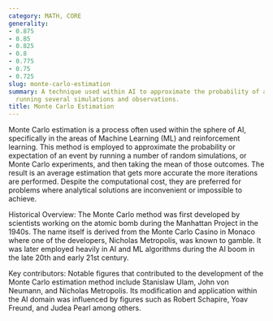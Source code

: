 ```yaml
---
category: MATH, CORE
generality:
- 0.875
- 0.85
- 0.825
- 0.8
- 0.775
- 0.75
- 0.725
slug: monte-carlo-estimation
summary: A technique used within AI to approximate the probability of an event by
  running several simulations and observations.
title: Monte Carlo Estimation
---
```


Monte Carlo estimation is a process often used within the sphere of AI, specifically in the areas of Machine Learning (ML) and reinforcement learning. This method is employed to approximate the probability or expectation of an event by running a number of random simulations, or Monte Carlo experiments, and then taking the mean of those outcomes. The result is an average estimation that gets more accurate the more iterations are performed. Despite the computational cost, they are preferred for problems where analytical solutions are inconvenient or impossible to achieve.

Historical Overview: The Monte Carlo method was first developed by scientists working on the atomic bomb during the Manhattan Project in the 1940s. The name itself is derived from the Monte Carlo Casino in Monaco where one of the developers, Nicholas Metropolis, was known to gamble. It was later employed heavily in AI and ML algorithms during the AI boom in the late 20th and early 21st century.

Key contributors: Notable figures that contributed to the development of the Monte Carlo estimation method include Stanislaw Ulam, John von Neumann, and Nicholas Metropolis. Its modification and application within the AI domain was influenced by figures such as Robert Schapire, Yoav Freund, and Judea Pearl among others.